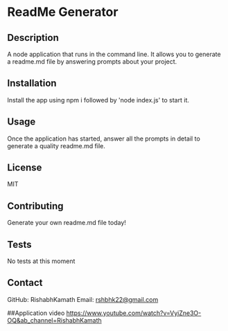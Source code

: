 # ReadMe Generator

## Description
A node application that runs in the command line. It allows you to generate a readme.md file by answering prompts about your project.

## Installation
Install the app using npm i followed by 'node index.js' to start it.

## Usage
Once the application has started, answer all the prompts in detail to generate a quality readme.md file.

## License
MIT

## Contributing
Generate your own readme.md file today!

## Tests
No tests at this moment

## Contact
GitHub: RishabhKamath
Email: rshbhk22@gmail.com


##Application video
https://www.youtube.com/watch?v=VyiZne3O-OQ&ab_channel=RishabhKamath
